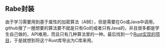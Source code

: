 ## Rabe封装

由于学习需要用到基于属性的加密算法（ABE），但是需要在Go或Java中调用，github搜了一圈想要的算法要不就是只有Go的或者只有Java的，并且很多都是学生自己做的，API难用，而且只有几种算法里的一种。最后找到一个[Rust实现的项目](https://github.com/Fraunhofer-AISEC/rabe)，于是就想到将这个Rust库导出为C库来用。

